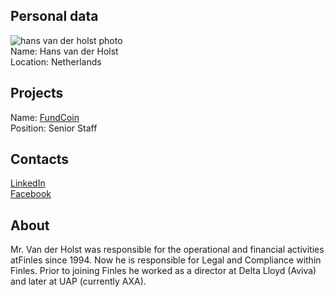 ## Personal data
![hans van der holst photo](photo/hans_van_der_holst.jpg)  
Name:   Hans van der Holst   
Location: Netherlands   
## Projects 
Name: [FundCoin](../projects/fundcoin.md)  
Position: Senior Staff       
## Contacts
[LinkedIn](https://www.linkedin.com/in/hans-van-der-holst-130b2012/)     
[Facebook](https://www.facebook.com/hans.vanderholst.7)
## About
Mr. Van der Holst was responsible for the operational and financial activities atFinles since 1994. Now he is responsible for Legal and Compliance within Finles. Prior to joining Finles he worked as a director at Delta Lloyd (Aviva) and later at UAP (currently AXA).
